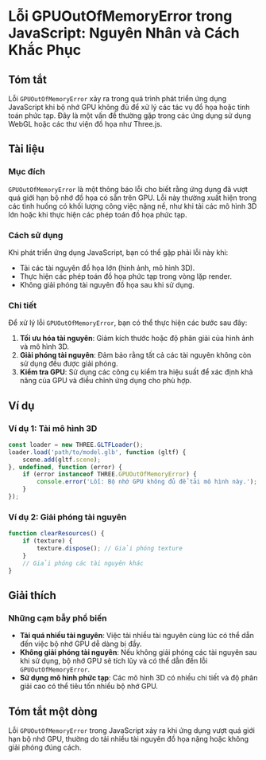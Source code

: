 <!--
Meta Description: # Lỗi GPUOutOfMemoryError trong JavaScript: Nguyên Nhân và Cách Khắc Phục ## Tóm tắt Lỗi `GPUOutOfMemoryError` xảy ra trong quá trình phát triển ứng d...
Meta Keywords: các, nguyên, dụng, tài, giải
-->

# Lỗi GPUOutOfMemoryError trong JavaScript: Nguyên Nhân và Cách Khắc Phục

## Tóm tắt
Lỗi `GPUOutOfMemoryError` xảy ra trong quá trình phát triển ứng dụng JavaScript khi bộ nhớ GPU không đủ để xử lý các tác vụ đồ họa hoặc tính toán phức tạp. Đây là một vấn đề thường gặp trong các ứng dụng sử dụng WebGL hoặc các thư viện đồ họa như Three.js.

## Tài liệu
### Mục đích
`GPUOutOfMemoryError` là một thông báo lỗi cho biết rằng ứng dụng đã vượt quá giới hạn bộ nhớ đồ họa có sẵn trên GPU. Lỗi này thường xuất hiện trong các tình huống có khối lượng công việc nặng nề, như khi tải các mô hình 3D lớn hoặc khi thực hiện các phép toán đồ họa phức tạp.

### Cách sử dụng
Khi phát triển ứng dụng JavaScript, bạn có thể gặp phải lỗi này khi:
- Tải các tài nguyên đồ họa lớn (hình ảnh, mô hình 3D).
- Thực hiện các phép toán đồ họa phức tạp trong vòng lặp render.
- Không giải phóng tài nguyên đồ họa sau khi sử dụng.

### Chi tiết
Để xử lý lỗi `GPUOutOfMemoryError`, bạn có thể thực hiện các bước sau đây:
1. **Tối ưu hóa tài nguyên**: Giảm kích thước hoặc độ phân giải của hình ảnh và mô hình 3D.
2. **Giải phóng tài nguyên**: Đảm bảo rằng tất cả các tài nguyên không còn sử dụng đều được giải phóng.
3. **Kiểm tra GPU**: Sử dụng các công cụ kiểm tra hiệu suất để xác định khả năng của GPU và điều chỉnh ứng dụng cho phù hợp.

## Ví dụ
### Ví dụ 1: Tải mô hình 3D
```javascript
const loader = new THREE.GLTFLoader();
loader.load('path/to/model.glb', function (gltf) {
    scene.add(gltf.scene);
}, undefined, function (error) {
    if (error instanceof THREE.GPUOutOfMemoryError) {
        console.error('Lỗi: Bộ nhớ GPU không đủ để tải mô hình này.');
    }
});
```

### Ví dụ 2: Giải phóng tài nguyên
```javascript
function clearResources() {
    if (texture) {
        texture.dispose(); // Giải phóng texture
    }
    // Giải phóng các tài nguyên khác
}
```

## Giải thích
### Những cạm bẫy phổ biến
- **Tải quá nhiều tài nguyên**: Việc tải nhiều tài nguyên cùng lúc có thể dẫn đến việc bộ nhớ GPU dễ dàng bị đầy.
- **Không giải phóng tài nguyên**: Nếu không giải phóng các tài nguyên sau khi sử dụng, bộ nhớ GPU sẽ tích lũy và có thể dẫn đến lỗi `GPUOutOfMemoryError`.
- **Sử dụng mô hình phức tạp**: Các mô hình 3D có nhiều chi tiết và độ phân giải cao có thể tiêu tốn nhiều bộ nhớ GPU.

## Tóm tắt một dòng
Lỗi `GPUOutOfMemoryError` trong JavaScript xảy ra khi ứng dụng vượt quá giới hạn bộ nhớ GPU, thường do tải nhiều tài nguyên đồ họa nặng hoặc không giải phóng đúng cách.